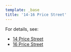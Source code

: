 ```yaml
---
template: _base
title: '14-16 Price Street'
---
```


For details, see:

* [14 Price Street](./14_Price_Street.html)
* [16 Price Street](./16_Price_Street.html)
